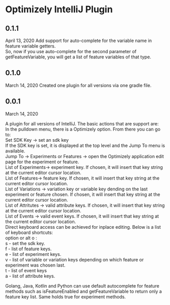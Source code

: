 # Optimizely IntelliJ Plugin

## 0.1.1
April 13, 2020
Add support for auto-complete for the variable name in feature variable getters.  
So, now if you use auto-complete for the second parameter of getFeatureVariable, you will get a list of feature variables 
of that type.

## 0.1.0
March 14, 2020
Created one plugin for all versions via one gradle file.

## 0.0.1
March 14, 2020

A plugin for all versions of IntelliJ.  The basic actions that are support are:<br/>
In the pulldown menu, there is a Optimizely option.  From there you can go to:<br/>
Set SDK Key -> set an sdk key<br/>
If the SDK key is set, it is displayed at the top level and the Jump To menu is available.<br/>
Jump To -> Experiments or Features -> open the Optimizely application edit page for the experiment or feature.<br/>
List of Experiments-> experiment key. If chosen, it will insert that key string at the current editor cursor location.  
List of Features-> feature key. If chosen, it will insert that key string at the current editor cursor location.  
List of Variations -> variation key or variable key dending on the last experiment or feature chosen. If chosen, it will insert that key string at the current editor cursor location.<br/> 
List of Attritutes -> valid attribute keys. If chosen, it will insert that key string at the current editor cursor location.<br/>
List of Events -> valid event keys. If chosen, it will insert that key string at the current editor cursor location.<br/>
Direct keyboard access can be achieved for inplace editing.  Below is a list of keyboard shortcuts:<br/>
option or alt o :<br/>
s - set the sdk key.<br/>
f - list of feature keys.<br/>
e - list of experiment keys.<br/>
v - list of variable or variation keys depending on which feature or experiment was chosen last.<br/>
t - list of event keys<br/>
a - list of attribute keys.<br/>

Golang, Java, Kotlin and Python can use default autocomplete for feature methods such as isFeatureEnabled and getFeatureVariable to return only a feature key list. Same holds true for experiment methods. 
